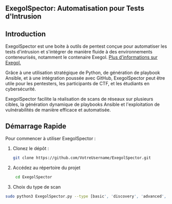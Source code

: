 ## ExegolSpector: Automatisation pour Tests d'Intrusion

## Introduction

ExegolSpector est une boite à outils de pentest conçue pour automatiser les tests d'intrusion et s'intégrer de manière fluide à des environnements conteneurisés, notamment le contenaire Exegol. [Plus d'informations sur Exegol.](https://github.com/ThePorgs/Exegol)

Grâce à une utilisation stratégique de Python, de génération de playbook Ansible, et à une intégration poussée avec GitHub, ExegolSpector peut être utile pour les pentesters, les participants de CTF, et les étudiants en cybersécurité.

ExegolSpector facilite la réalisation de scans de réseaux sur plusieurs cibles, la génération dynamique de playbooks Ansible et l'exploitation de vulnérabilités de manière efficace et automatisée.

## Démarrage Rapide

Pour commencer à utiliser ExegolSpector  :

1. Clonez le dépôt :
   ```bash
   git clone https://github.com/VotreUsername/ExegolSpector.git

2. Accédez au répertoire du projet
   ```bash
    cd ExegolSpector
3. Choix du type de scan
  ```bash
  sudo python3 ExegolSpector.py --type [basic', 'discovery', 'advanced', 'port', 'version', 'aggressive ] --targets [IP]

